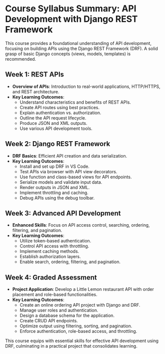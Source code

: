 # Course Syllabus Summary: API Development with Django REST Framework

This course provides a foundational understanding of API development, focusing on building APIs using the Django REST Framework (DRF). A solid grasp of basic Django concepts (views, models, templates) is recommended.

## Week 1: REST APIs

- **Overview of APIs**: Introduction to real-world applications, HTTP/HTTPS, and REST architecture.
- **Key Learning Outcomes**:
  - Understand characteristics and benefits of REST APIs.
  - Create API routes using best practices.
  - Explain authentication vs. authorization.
  - Outline the API request lifecycle.
  - Produce JSON and XML outputs.
  - Use various API development tools.

## Week 2: Django REST Framework

- **DRF Basics**: Efficient API creation and data serialization.
- **Key Learning Outcomes**:
  - Install and set up DRF in VS Code.
  - Test APIs via browser with API view decorators.
  - Use function and class-based views for API endpoints.
  - Serialize models and validate input data.
  - Render outputs in JSON and XML.
  - Implement throttling and caching.
  - Debug APIs using the debug toolbar.

## Week 3: Advanced API Development

- **Enhanced Skills**: Focus on API access control, searching, ordering, filtering, and pagination.
- **Key Learning Outcomes**:
  - Utilize token-based authentication.
  - Control API access with throttling.
  - Implement caching methods.
  - Establish authorization layers.
  - Enable search, ordering, filtering, and pagination.

## Week 4: Graded Assessment

- **Project Application**: Develop a Little Lemon restaurant API with order placement and role-based functionalities.
- **Key Learning Outcomes**:
  - Create an online ordering API project with Django and DRF.
  - Manage user roles and authentication.
  - Design a database schema for the application.
  - Create CRUD API endpoints.
  - Optimize output using filtering, sorting, and pagination.
  - Enforce authentication, role-based access, and throttling.

This course equips with essential skills for effective API development using DRF, culminating in a practical project that consolidates learning.
